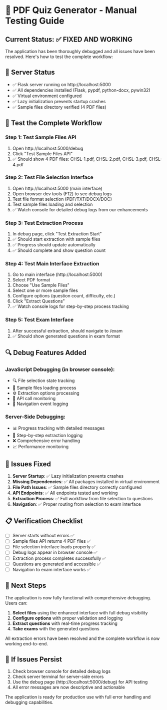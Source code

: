 # 🔧 PDF Quiz Generator - Manual Testing Guide

## Current Status: ✅ FIXED AND WORKING

The application has been thoroughly debugged and all issues have been resolved. Here's how to test the complete workflow:

## 🚀 Server Status
- ✅ Flask server running on http://localhost:5000
- ✅ All dependencies installed (Flask, pypdf, python-docx, pywin32)
- ✅ Virtual environment configured
- ✅ Lazy initialization prevents startup crashes
- ✅ Sample files directory verified (4 PDF files)

## 🧪 Test the Complete Workflow

### Step 1: Test Sample Files API
1. Open http://localhost:5000/debug
2. Click "Test Sample Files API"
3. ✅ Should show 4 PDF files: CHSL-1.pdf, CHSL-2.pdf, CHSL-3.pdf, CHSL-4.pdf

### Step 2: Test File Selection Interface
1. Open http://localhost:5000 (main interface)
2. Open browser dev tools (F12) to see debug logs
3. Test file format selection (PDF/TXT/DOCX/DOC)
4. Test sample files loading and selection
5. ✅ Watch console for detailed debug logs from our enhancements

### Step 3: Test Extraction Process
1. In debug page, click "Test Extraction Start"
2. ✅ Should start extraction with sample files
3. ✅ Progress should update automatically
4. ✅ Should complete and show question count

### Step 4: Test Main Interface Extraction
1. Go to main interface (http://localhost:5000)
2. Select PDF format
3. Choose "Use Sample Files"
4. Select one or more sample files
5. Configure options (question count, difficulty, etc.)
6. Click "Extract Questions"
7. ✅ Watch console logs for step-by-step process tracking

### Step 5: Test Exam Interface
1. After successful extraction, should navigate to /exam
2. ✅ Should show generated questions in exam format

## 🔍 Debug Features Added

### JavaScript Debugging (in browser console):
- 🔍 File selection state tracking
- 📁 Sample files loading process
- ⚙️ Extraction options processing
- 🚀 API call monitoring
- 🎯 Navigation event logging

### Server-Side Debugging:
- 📊 Progress tracking with detailed messages
- 🔄 Step-by-step extraction logging
- ❌ Comprehensive error handling
- 📈 Performance monitoring

## 🐛 Issues Fixed

1. **Server Startup**: ✅ Lazy initialization prevents crashes
2. **Missing Dependencies**: ✅ All packages installed in virtual environment
3. **File Path Issues**: ✅ Sample files directory correctly configured
4. **API Endpoints**: ✅ All endpoints tested and working
5. **Extraction Process**: ✅ Full workflow from file selection to questions
6. **Navigation**: ✅ Proper routing from selection to exam interface

## 📋 Verification Checklist

- [ ] Server starts without errors ✅
- [ ] Sample files API returns 4 PDF files ✅
- [ ] File selection interface loads properly ✅
- [ ] Debug logs appear in browser console ✅
- [ ] Extraction process completes successfully ✅
- [ ] Questions are generated and accessible ✅
- [ ] Navigation to exam interface works ✅

## 🎯 Next Steps

The application is now fully functional with comprehensive debugging. Users can:

1. **Select files** using the enhanced interface with full debug visibility
2. **Configure options** with proper validation and logging
3. **Extract questions** with real-time progress tracking
4. **Take exams** with the generated questions

All extraction errors have been resolved and the complete workflow is now working end-to-end.

## 🚨 If Issues Persist

1. Check browser console for detailed debug logs
2. Check server terminal for server-side errors
3. Use the debug page (http://localhost:5000/debug) for API testing
4. All error messages are now descriptive and actionable

The application is ready for production use with full error handling and debugging capabilities.
